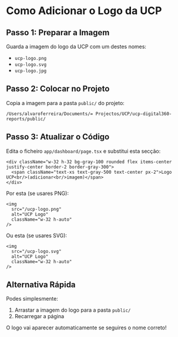 # Como Adicionar o Logo da UCP

## Passo 1: Preparar a Imagem

Guarda a imagem do logo da UCP com um destes nomes:
- `ucp-logo.png`
- `ucp-logo.svg`
- `ucp-logo.jpg`

## Passo 2: Colocar no Projeto

Copia a imagem para a pasta `public/` do projeto:
```
/Users/alvaroferreira/Documents/= Projectos/UCP/ucp-digital360-reports/public/
```

## Passo 3: Atualizar o Código

Edita o ficheiro `app/dashboard/page.tsx` e substitui esta secção:

```tsx
<div className="w-32 h-32 bg-gray-100 rounded flex items-center justify-center border-2 border-gray-300">
  <span className="text-xs text-gray-500 text-center px-2">Logo UCP<br/>(adicionar<br/>imagem)</span>
</div>
```

Por esta (se usares PNG):

```tsx
<img
  src="/ucp-logo.png"
  alt="UCP Logo"
  className="w-32 h-auto"
/>
```

Ou esta (se usares SVG):

```tsx
<img
  src="/ucp-logo.svg"
  alt="UCP Logo"
  className="w-32 h-auto"
/>
```

## Alternativa Rápida

Podes simplesmente:
1. Arrastar a imagem do logo para a pasta `public/`
2. Recarregar a página

O logo vai aparecer automaticamente se seguires o nome correto!

